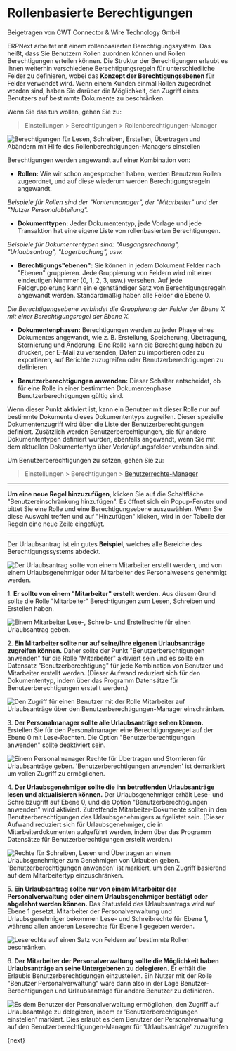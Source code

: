 # Rollenbasierte Berechtigungen
<span class="text-muted contributed-by">Beigetragen von CWT Connector & Wire Technology GmbH</span>

ERPNext arbeitet mit einem rollenbasierten Berechtigungssystem. Das heißt, dass Sie Benutzern Rollen zuordnen können und Rollen Berechtigungen erteilen können. Die Struktur der Berechtigungen erlaubt es Ihnen weiterhin verschiedene Berechtigungsregeln für unterschiedliche Felder zu definieren, wobei das **Konzept der Berechtigungsebenen** für Felder verwendet wird. Wenn einem Kunden einmal Rollen zugeordnet worden sind, haben Sie darüber die Möglichkeit, den Zugriff eines Benutzers auf bestimmte Dokumente zu beschränken.

Wenn Sie das tun wollen, gehen Sie zu:

> Einstellungen > Berechtigungen > Rollenberechtigungen-Manager

<img alt="Berechtigungen für Lesen, Schreiben, Erstellen, Übertragen und Abändern mit Hilfe des Rollenberechtigungen-Managers einstellen" class="screenshot" src="{{docs_base_url}}/assets/img/users-and-permissions/setting-up-permissions-leave-application.png">

Berechtigungen werden angewandt auf einer Kombination von:

* **Rollen:** Wie wir schon angesprochen haben, werden Benutzern Rollen zugeordnet, und auf diese wiederum werden Berechtigungsregeln angewandt.

_Beispiele für Rollen sind der "Kontenmanager", der "Mitarbeiter" und der "Nutzer Personalabteilung"._

* **Dokumenttypen:** Jeder Dokumententyp, jede Vorlage und jede Transaktion hat eine eigene Liste von rollenbasierten Berechtigungen.

_Beispiele für Dokumententypen sind: "Ausgangsrechnung", "Urlaubsantrag", "Lagerbuchung", usw._

* **Berechtigungs"ebenen":** Sie können in jedem Dokument Felder nach "Ebenen" gruppieren. Jede Gruppierung von Feldern wird mit einer eindeutigen Nummer (0, 1, 2, 3, usw.) versehen. Auf jede Feldgruppierung kann ein eigenständiger Satz von Berechtigungsregeln angewandt werden. Standardmäßig haben alle Felder die Ebene 0.

_Die Berechtigungsebene verbindet die Gruppierung der Felder der Ebene X mit einer Berechtigungsregel der Ebene X._

* **Dokumentenphasen:** Berechtigungen werden zu jeder Phase eines Dokumentes angewandt, wie z. B. Erstellung, Speicherung, Übetragung, Stornierung und Änderung. Eine Rolle kann die Berechtigung haben zu drucken, per E-Mail zu versenden, Daten zu importieren oder zu exportieren, auf Berichte zuzugreifen oder Benutzerberechtigungen zu definieren.

* **Benutzerberechtigungen anwenden:** Dieser Schalter entscheidet, ob für eine Rolle in einer bestimmten Dokumentenphase Benutzerberechtigungen gültig sind.

Wenn dieser Punkt aktiviert ist, kann ein Benutzer mit dieser Rolle nur auf bestimmte Dokumente dieses Dokumententyps zugreifen. Dieser spezielle Dokumentenzugriff wird über die Liste der Benutzerberechtigungen definiert. Zusätzlich werden Benutzerberechtigungen, die für andere Dokumententypen definiert wurden, ebenfalls angewandt, wenn Sie mit dem aktuellen Dokumententyp über Verknüpfungsfelder verbunden sind.

Um Benutzerberechtigungen zu setzen, gehen Sie zu:

> Einstellungen > Berechtigungen > [Benutzerrechte-Manager]({{docs_base_url}}/user/manual/de/setting-up/users-and-permissions/user-permissions.html)



---

**Um eine neue Regel hinzuzufügen**, klicken Sie auf die Schaltfläche "Benutzereinschränkung hinzufügen". Es öffnet sich ein Popup-Fenster und bittet Sie eine Rolle und eine Berechtigungsebene auszuwählen. Wenn Sie diese Auswahl treffen und auf "Hinzufügen" klicken, wird in der Tabelle der Regeln eine neue Zeile eingefügt.

---

Der Urlaubsantrag ist ein gutes **Beispiel**, welches alle Bereiche des Berechtigungssystems abdeckt.

<img class="screenshot" alt="Der Urlaubsantrag sollte von einem Mitarbeiter erstellt werden, und von einem Urlaubsgenehmiger oder Mitarbeiter des Personalwesens genehmigt werden." src="{{docs_base_url}}/assets/img/users-and-permissions/setting-up-permissions-leave-application-form.png">

1\. **Er sollte von einem "Mitarbeiter" erstellt werden.** Aus diesem Grund sollte die Rolle "Mitarbeiter" Berechtigungen zum Lesen, Schreiben und Erstellen haben.

<img class="screenshot" alt="Einem Mitarbeiter Lese-, Schreib- und Erstellrechte für einen Urlaubsantrag geben."  src="{{docs_base_url}}/assets/img/users-and-permissions/setting-up-permissions-employee-role.png">

2\. **Ein Mitarbeiter sollte nur auf seine/Ihre eigenen Urlaubsanträge zugreifen können.** Daher sollte der Punkt "Benutzerberechtigungen anwenden" für die Rolle "Mitarbeiter" aktiviert sein und es sollte ein Datensatz "Benutzerberechtigung" für jede Kombination von Benutzer und Mitarbeiter erstellt werden. (Dieser Aufwand reduziert sich für den Dokumententyp, indem über das Programm Datensätze für Benutzerberechtigungen erstellt werden.)

<img class="screenshot" alt="Den Zugriff für einen Benutzer mit der Rolle Mitarbeiter auf Urlaubsanträge über den Benutzerberechtigungen-Manager einschränken." src="{{docs_base_url}}/assets/img/users-and-permissions/setting-up-permissions-employee-user-permissions.png">

3\. **Der Personalmanager sollte alle Urlaubsanträge sehen können.** Erstellen Sie für den Personalmanager eine Berechtigungsregel auf der Ebene 0 mit Lese-Rechten. Die Option "Benutzerberechtigungen anwenden" sollte deaktiviert sein.

<img class="screenshot" alt="Einem Personalmanager Rechte für Übertragen und Stornieren für Urlaubsanträge geben. 'Benutzerberechtigungen anwenden' ist demarkiert um vollen Zugriff zu ermöglichen." src="{{docs_base_url}}/assets/img/users-and-permissions/setting-up-permissions-hr-manager-role.png">

4\. **Der Urlaubsgenehmiger sollte die ihn betreffenden Urlaubsanträge lesen und aktualisieren können.** Der Urlaubsgenehmiger erhält Lese- und Schreibzugriff auf Ebene 0, und die Option "Benutzerberechtigungen anwenden" wird aktiviert. Zutreffende Mitarbeiter-Dokumente sollten in den Benutzerberechtigungen des Urlaubsgenehmigers aufgelistet sein. (Dieser Aufwand reduziert sich für Urlaubsgenehmiger, die in Mitarbeiterdokumenten aufgeführt werden, indem über das Programm Datensätze für Benutzerberechtigungen erstellt werden.)

<img class="screenshot" alt="Rechte für Schreiben, Lesen und Übertragen an einen Urlaubsgenehmiger zum Genehmigen von Urlauben geben. 'Benutzerberechtigungen anwenden' ist markiert, um den Zugriff basierend auf dem Mitarbeitertyp einzuschränken." src="{{docs_base_url}}/assets/img/users-and-permissions/setting-up-permissions-leave-approver-role.png">

5\. **Ein Urlaubsantrag sollte nur von einem Mitarbeiter der Personalverwaltung oder einem Urlaubsgenehmiger bestätigt oder abgelehnt werden können.** Das Statusfeld des Urlaubsantrags wird auf Ebene 1 gesetzt. Mitarbeiter der Personalverwaltung und Urlaubsgenehmiger bekommen Lese- und Schreibrechte für Ebene 1, während allen anderen Leserechte für Ebene 1 gegeben werden.

<img class="screenshot" alt="Leserechte auf einen Satz von Feldern auf bestimmte Rollen beschränken." src="{{docs_base_url}}/assets/old_images/erpnext/setting-up-permissions-level-1.png">

6\. **Der Mitarbeiter der Personalverwaltung sollte die Möglichkeit haben Urlaubsanträge an seine Untergebenen zu delegieren.** Er erhält die Erlaubis Benutzerberechtigungen einzustellen. Ein Nutzer mit der Rolle "Benutzer Personalverwaltung" wäre dann also in der Lage Benutzer-Berechtigungen und Urlaubsanträge für andere Benutzer zu definieren.

<img class="screenshot" alt="Es dem Benutzer der Personalverwaltung ermöglichen, den Zugriff auf Urlaubsanträge zu delegieren, indem er 'Benutzerberechtigungen einstellen' markiert. Dies erlaubt es dem Benutzer der Personalverwaltung auf den Benutzerberechtigungen-Manager für 'Urlaubsanträge' zuzugreifen" src="{{docs_base_url}}/assets/img/users-and-permissions/setting-up-permissions-hr-user-role.png">

{next}

